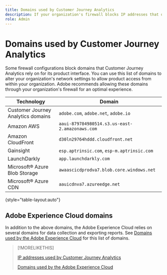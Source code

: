 ```yaml
---
title: Domains used by Customer Journey Analytics
description: If your organization's firewall blocks IP addresses that originate from Adobe, use this list to update your firewall settings.
role: Admin
---
```

# Domains used by Customer Journey Analytics

Some firewall configurations block domains that Customer Journey Analytics rely on for its product interface. You can use this list of domains to alter your organization's network settings to allow product access from within your organization. Adobe recommends allowing these domains through your organization's firewall for an optimal experience.

| Technology | Domain |
| --- | --- |
| Customer Journey Analytics domains | `adobe.com`, `adobe.net`, `adobe.io` |
| Amazon AWS | `aaui-879784980514.s3.us-east-2.amazonaws.com` |
| Amazon CloudFront | `d30ln29764hddd.cloudfront.net` |
| Gainsight | `esp.aptrinsic.com`, `esp-m.aptrinsic.com` |
| LaunchDarkly | `app.launchdarkly.com` |
| Microsoft&reg; Azure Blob Storage | `awaascicdprodva7.blob.core.windows.net` |
| Microsoft&reg; Azure CDN | `aauicdnva7.azureedge.net` |

{style="table-layout:auto"}

## Adobe Experience Cloud domains

In addition to the above domains, the Adobe Experience Cloud relies on several domains for data collection and exporting reports. See [Domains used by the Adobe Experience Cloud](https://experienceleague.adobe.com/en/docs/core-services/interface/data-collection/domains) for this list of domains.

>[!MORELIKETHIS]
>
>[IP addresses used by Customer Journey Analytics](ip-addresses.md)
>
>[Domains used by the Adobe Experience Cloud](https://experienceleague.adobe.com/en/docs/core-services/interface/data-collection/domains)